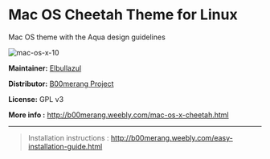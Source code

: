 # Mac OS Cheetah Theme for Linux

Mac OS theme with the Aqua design guidelines

![mac-os-x-10](http://b00merang.weebly.com/uploads/1/6/8/1/16813022/capture-du-2017-06-04-21-08-52_orig.png)

**Maintainer:** [Elbullazul](https://github.com/elbullazul)

**Distributor:** [B00merang Project](https://github.com/B00merang-Project)

**License:** GPL v3

**More info :** http://b00merang.weebly.com/mac-os-x-cheetah.html

***

> Installation instructions : http://b00merang.weebly.com/easy-installation-guide.html
